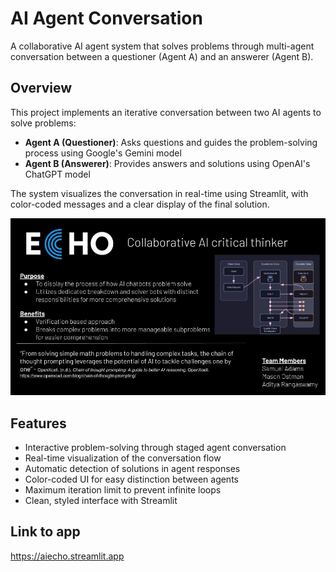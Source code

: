 # AI Agent Conversation

A collaborative AI agent system that solves problems through multi-agent conversation between a questioner (Agent A) and an answerer (Agent B).

## Overview

This project implements an iterative conversation between two AI agents to solve problems:
- **Agent A (Questioner)**: Asks questions and guides the problem-solving process using Google's Gemini model
- **Agent B (Answerer)**: Provides answers and solutions using OpenAI's ChatGPT model

The system visualizes the conversation in real-time using Streamlit, with color-coded messages and a clear display of the final solution.

![Preview of ECHOAI](https://raw.githubusercontent.com/sja6039/Echo/main/images/ECHOAI.jpg)

## Features

- Interactive problem-solving through staged agent conversation
- Real-time visualization of the conversation flow
- Automatic detection of solutions in agent responses
- Color-coded UI for easy distinction between agents
- Maximum iteration limit to prevent infinite loops
- Clean, styled interface with Streamlit

## Link to app

https://aiecho.streamlit.app

